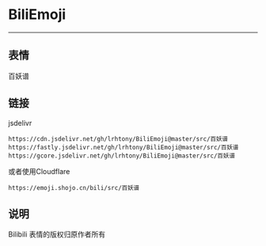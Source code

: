 # BiliEmoji
---
## 表情
百妖谱
## 链接
jsdelivr
```
https://cdn.jsdelivr.net/gh/lrhtony/BiliEmoji@master/src/百妖谱
https://fastly.jsdelivr.net/gh/lrhtony/BiliEmoji@master/src/百妖谱
https://gcore.jsdelivr.net/gh/lrhtony/BiliEmoji@master/src/百妖谱
```
或者使用Cloudflare
```
https://emoji.shojo.cn/bili/src/百妖谱
```
## 说明
Bilibili 表情的版权归原作者所有
